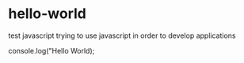 # hello-world
test javascript
trying to use javascript in order to develop applications

console.log("Hello World);
